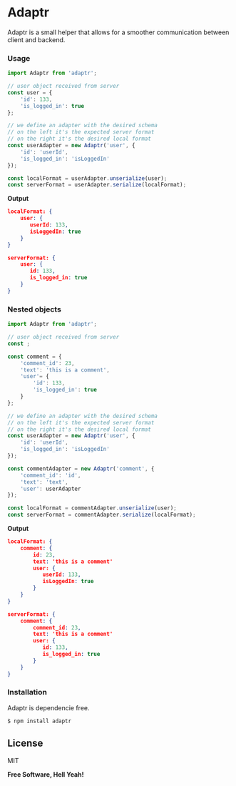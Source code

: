# Adaptr

Adaptr is a small helper that allows for a smoother communication between client and backend.

### Usage

```js
import Adaptr from 'adaptr';

// user object received from server
const user = {
    'id': 133,
    'is_logged_in': true
};

// we define an adapter with the desired schema
// on the left it's the expected server format
// on the right it's the desired local format
const userAdapter = new Adaptr('user', {
    'id': 'userId',
    'is_logged_in': 'isLoggedIn'
});

const localFormat = userAdapter.unserialize(user);
const serverFormat = userAdapter.serialize(localFormat);
```
**Output**
```json
localFormat: {
    user: {
       userId: 133,
       isLoggedIn: true
    }
}

serverFormat: {
    user: {
       id: 133,
       is_logged_in: true
    }
}
```

### Nested objects

```js
import Adaptr from 'adaptr';

// user object received from server
const ;

const comment = {
    'comment_id': 23,
    'text': 'this is a comment',
    'user'= {
        'id': 133,
        'is_logged_in': true
    }
};

// we define an adapter with the desired schema
// on the left it's the expected server format
// on the right it's the desired local format
const userAdapter = new Adaptr('user', {
    'id': 'userId',
    'is_logged_in': 'isLoggedIn'
});

const commentAdapter = new Adaptr('comment', {
    'comment_id': 'id',
    'text': 'text',
    'user': userAdapter
});

const localFormat = commentAdapter.unserialize(user);
const serverFormat = commentAdapter.serialize(localFormat);
```
**Output**
```json
localFormat: {
    comment: {
        id: 23,
        text: 'this is a comment'
        user: {
           userId: 133,
           isLoggedIn: true
        }
    }
}

serverFormat: {
    comment: {
        comment_id: 23,
        text: 'this is a comment'
        user: {
           id: 133,
           is_logged_in: true
        }
    }
}
```

### Installation

Adaptr is dependencie free.
```sh
$ npm install adaptr
```

License
----

MIT


**Free Software, Hell Yeah!**

